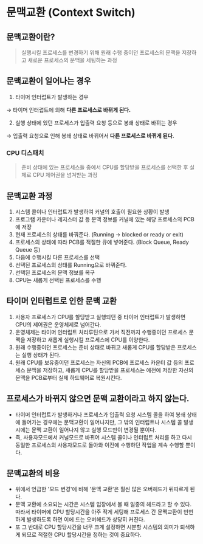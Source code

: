 # 문맥교환 (Context Switch)
## 문맥교환이란?
> 실행시킬 프로세스를 변경하기 위해 원래 수행 중이던 프로세스의 문맥을 저장하고 새로운 프로세스의 문맥을 세팅하는 과정

## 문맥교환이 일어나는 경우
1. 타이머 인터럽트가 발생하는 경우

  → 타이머 인터럽트에 의해 **다른 프로세스로 바뀌게 된다.**
  
2. 실행 상태에 있던 프로세스가 입출력 요청 등으로 봉쇄 상태로 바뀌는 경우

  → 입출력 요청으로 인해 봉쇄 상태로 바뀌어서 **다른 프로세스로 바뀌게 된다.**
  
### CPU 디스패치
> 준비 상태에 있는 프로세스들 중에서 CPU를 할당받을 프로세스를 선택한 후 실제로 CPU 제어권을 넘겨받는 과정

## 문맥교환 과정
1. 시스템 콜이나 인터럽트가 발생하여 커널의 호출이 필요한 상황이 발생
2. 프로그램 카운터나 레지스터 값 등 문맥 정보를 커널에 있는 해당 프로세스의 PCB에 저장
3. 현재 프로세스의 상태를 바꿔준다. (Running -> blocked or ready or exit)
4. 프로세스의 상태에 따라 PCB를 적절한 큐에 넣어준다. (Block Queue, Ready Queue 등)
5. 다음에 수행시킬 다른 프로세스를 선택
6. 선택된 프로세스의 상태를 Running으로 바꿔준다.
7. 선택된 프로세스의 문맥 정보를 복구
8. CPU는 새롭게 선택된 프로세스를 수행

## 타이머 인터럽트로 인한 문맥 교환
1. 사용자 프로세스가 CPU를 할당받고 실행되던 중 타이머 인터럽트가 발생하면 CPU의 제어권은 운영체제로 넘어간다.
2. 운영체제는 타이머 인터럽트 처리루틴으로 가서 직전까지 수행중이던 프로세스 문맥을 저장하고 새롭게 실행시킬 프로세스에 CPU를 이양한다.
3. 원래 수행중이던 프로세스는 준비 상태로 바뀌고 새롭게 CPU를 할당받은 프로세스는 실행 상태가 된다.
4. 원래 CPU를 보유중이던 프로세스는 자신의 PCB에 프로세스 카운터 값 등의 프로세스 문맥을 저장하고, 새롭게 CPU를 할당받을 프로세스는 에전에 저장한 자신의 문맥을 PCB로부터 실제 하드웨어로 복원시킨다.

## 프로세스가 바뀌지 않으면 문맥 교환이라고 하지 않는다.
- 타이머 인터럽트가 발생하거나 프로세스가 입출력 요청 시스템 콜을 하여 봉쇄 상태에 들어가는 경우에는 문맥교환이 일어나지만, 그 밖의 인터럽트나 시스템 콜 발생 시에는 문맥 교환이 일어나지 않고 실행 모드만이 변경될 뿐이다.
- 즉, 사용자모드에서 커널모드로 바뀌어 시스템 콜이나 인터럽트 처리를 하고 다시 동일한 프로세스의 사용자모드로 돌아와 이전에 수행하던 작업을 계속 수행할 뿐이다.

## 문맥교환의 비용
- 위에서 언급한 '모드 변경'에 비해 '문맥 교환'은 훨씬 많은 오버헤드가 뒤따르게 된다. 
- 문맥 교환에 소요되는 시간은 시스템 입장에서 볼 때 일종의 헤드라고 할 수 있다. 따라서 타이머에 CPU 할당시간을 아주 작게 세팅해 프로세스 간 문맥교환이 빈번하게 발생하도록 하면 이에 드는 오버헤드가 상당히 커진다. 
- 또 그 반대로 CPU 할당시간을 너무 크게 설정하면 시분할 시스템의 의미가 퇴색하게 되므로 적절한 CPU 할당시간을 정하는 것이 중요하다.
